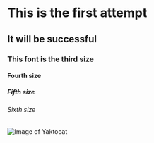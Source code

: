 # This is the first attempt
## It will be successful
### This font is the third size
#### Fourth size
##### Fifth size
###### Sixth size

![Image of Yaktocat](https://octodex.github.com/images/yaktocat.png)
